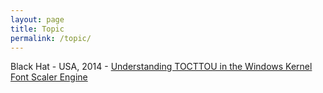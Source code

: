 ```yaml
---
layout: page
title: Topic
permalink: /topic/
---
```


Black Hat - USA, 2014 - [Understanding TOCTTOU in the Windows Kernel Font Scaler Engine](/assets/tocttou.pdf)
